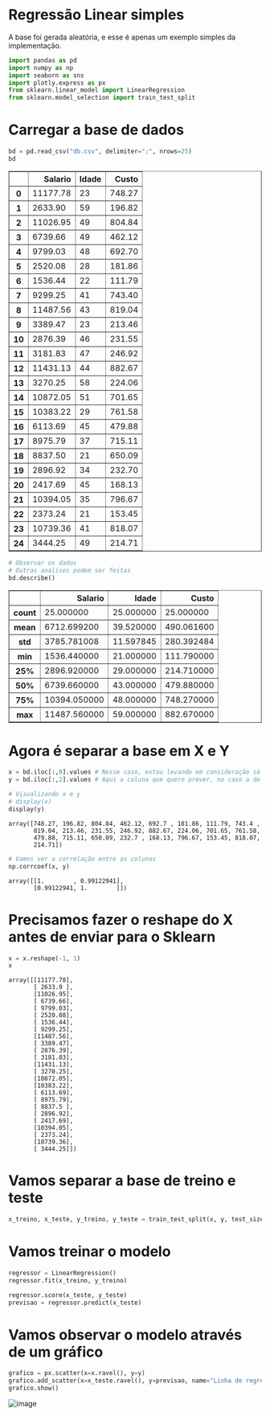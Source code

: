 # Regressão Linear simples

A base foi gerada aleatória, e esse é apenas um exemplo simples da implementação.


```python
import pandas as pd
import numpy as np
import seaborn as sns
import plotly.express as px
from sklearn.linear_model import LinearRegression
from sklearn.model_selection import train_test_split
```

# Carregar a base de dados


```python
bd = pd.read_csv("db.csv", delimiter=";", nrows=25)
bd
```




<div>
<table border="1" class="dataframe">
  <thead>
    <tr style="text-align: right;">
      <th></th>
      <th>Salario</th>
      <th>Idade</th>
      <th>Custo</th>
    </tr>
  </thead>
  <tbody>
    <tr>
      <th>0</th>
      <td>11177.78</td>
      <td>23</td>
      <td>748.27</td>
    </tr>
    <tr>
      <th>1</th>
      <td>2633.90</td>
      <td>59</td>
      <td>196.82</td>
    </tr>
    <tr>
      <th>2</th>
      <td>11026.95</td>
      <td>49</td>
      <td>804.84</td>
    </tr>
    <tr>
      <th>3</th>
      <td>6739.66</td>
      <td>49</td>
      <td>462.12</td>
    </tr>
    <tr>
      <th>4</th>
      <td>9799.03</td>
      <td>48</td>
      <td>692.70</td>
    </tr>
    <tr>
      <th>5</th>
      <td>2520.08</td>
      <td>28</td>
      <td>181.86</td>
    </tr>
    <tr>
      <th>6</th>
      <td>1536.44</td>
      <td>22</td>
      <td>111.79</td>
    </tr>
    <tr>
      <th>7</th>
      <td>9299.25</td>
      <td>41</td>
      <td>743.40</td>
    </tr>
    <tr>
      <th>8</th>
      <td>11487.56</td>
      <td>43</td>
      <td>819.04</td>
    </tr>
    <tr>
      <th>9</th>
      <td>3389.47</td>
      <td>23</td>
      <td>213.46</td>
    </tr>
    <tr>
      <th>10</th>
      <td>2876.39</td>
      <td>46</td>
      <td>231.55</td>
    </tr>
    <tr>
      <th>11</th>
      <td>3181.83</td>
      <td>47</td>
      <td>246.92</td>
    </tr>
    <tr>
      <th>12</th>
      <td>11431.13</td>
      <td>44</td>
      <td>882.67</td>
    </tr>
    <tr>
      <th>13</th>
      <td>3270.25</td>
      <td>58</td>
      <td>224.06</td>
    </tr>
    <tr>
      <th>14</th>
      <td>10872.05</td>
      <td>51</td>
      <td>701.65</td>
    </tr>
    <tr>
      <th>15</th>
      <td>10383.22</td>
      <td>29</td>
      <td>761.58</td>
    </tr>
    <tr>
      <th>16</th>
      <td>6113.69</td>
      <td>45</td>
      <td>479.88</td>
    </tr>
    <tr>
      <th>17</th>
      <td>8975.79</td>
      <td>37</td>
      <td>715.11</td>
    </tr>
    <tr>
      <th>18</th>
      <td>8837.50</td>
      <td>21</td>
      <td>650.09</td>
    </tr>
    <tr>
      <th>19</th>
      <td>2896.92</td>
      <td>34</td>
      <td>232.70</td>
    </tr>
    <tr>
      <th>20</th>
      <td>2417.69</td>
      <td>45</td>
      <td>168.13</td>
    </tr>
    <tr>
      <th>21</th>
      <td>10394.05</td>
      <td>35</td>
      <td>796.67</td>
    </tr>
    <tr>
      <th>22</th>
      <td>2373.24</td>
      <td>21</td>
      <td>153.45</td>
    </tr>
    <tr>
      <th>23</th>
      <td>10739.36</td>
      <td>41</td>
      <td>818.07</td>
    </tr>
    <tr>
      <th>24</th>
      <td>3444.25</td>
      <td>49</td>
      <td>214.71</td>
    </tr>
  </tbody>
</table>
</div>




```python
# Observar os dados
# Outras analises podem ser feitas
bd.describe()
```




<div>
<table border="1" class="dataframe">
  <thead>
    <tr style="text-align: right;">
      <th></th>
      <th>Salario</th>
      <th>Idade</th>
      <th>Custo</th>
    </tr>
  </thead>
  <tbody>
    <tr>
      <th>count</th>
      <td>25.000000</td>
      <td>25.000000</td>
      <td>25.000000</td>
    </tr>
    <tr>
      <th>mean</th>
      <td>6712.699200</td>
      <td>39.520000</td>
      <td>490.061600</td>
    </tr>
    <tr>
      <th>std</th>
      <td>3785.781008</td>
      <td>11.597845</td>
      <td>280.392484</td>
    </tr>
    <tr>
      <th>min</th>
      <td>1536.440000</td>
      <td>21.000000</td>
      <td>111.790000</td>
    </tr>
    <tr>
      <th>25%</th>
      <td>2896.920000</td>
      <td>29.000000</td>
      <td>214.710000</td>
    </tr>
    <tr>
      <th>50%</th>
      <td>6739.660000</td>
      <td>43.000000</td>
      <td>479.880000</td>
    </tr>
    <tr>
      <th>75%</th>
      <td>10394.050000</td>
      <td>48.000000</td>
      <td>748.270000</td>
    </tr>
    <tr>
      <th>max</th>
      <td>11487.560000</td>
      <td>59.000000</td>
      <td>882.670000</td>
    </tr>
  </tbody>
</table>
</div>



# Agora é separar a base em X e Y


```python
x = bd.iloc[:,0].values # Nesse caso, estou levando em consideração só a coluna de salario
y = bd.iloc[:,2].values # Aqui a coluna que quero prever, no caso a de custo
```


```python
# Visualizando x e y
# display(x)
display(y)
```


    array([748.27, 196.82, 804.84, 462.12, 692.7 , 181.86, 111.79, 743.4 ,
           819.04, 213.46, 231.55, 246.92, 882.67, 224.06, 701.65, 761.58,
           479.88, 715.11, 650.09, 232.7 , 168.13, 796.67, 153.45, 818.07,
           214.71])



```python
# Vamos ver a correlação entre as colunas
np.corrcoef(x, y)
```




    array([[1.        , 0.99122941],
           [0.99122941, 1.        ]])



# Precisamos fazer o reshape do X antes de enviar para o Sklearn


```python
x = x.reshape(-1, 1)
x
```




    array([[11177.78],
           [ 2633.9 ],
           [11026.95],
           [ 6739.66],
           [ 9799.03],
           [ 2520.08],
           [ 1536.44],
           [ 9299.25],
           [11487.56],
           [ 3389.47],
           [ 2876.39],
           [ 3181.83],
           [11431.13],
           [ 3270.25],
           [10872.05],
           [10383.22],
           [ 6113.69],
           [ 8975.79],
           [ 8837.5 ],
           [ 2896.92],
           [ 2417.69],
           [10394.05],
           [ 2373.24],
           [10739.36],
           [ 3444.25]])



# Vamos separar a base de treino e teste


```python
x_treino, x_teste, y_treino, y_teste = train_test_split(x, y, test_size=0.33, random_state=30)
```

# Vamos treinar o modelo


```python
regressor = LinearRegression()
regressor.fit(x_treino, y_treino)

regressor.score(x_teste, y_teste)
previsao = regressor.predict(x_teste)
```

# Vamos observar o modelo através de um gráfico


```python
grafico = px.scatter(x=x.ravel(), y=y)
grafico.add_scatter(x=x_teste.ravel(), y=previsao, name="Linha de regressão")
grafico.show()
```
![image](https://github.com/Welling7onSiqueira/regressao_linear_simples/assets/122923404/035684bd-2792-4245-8957-f50795b25ea2)

   </div>

